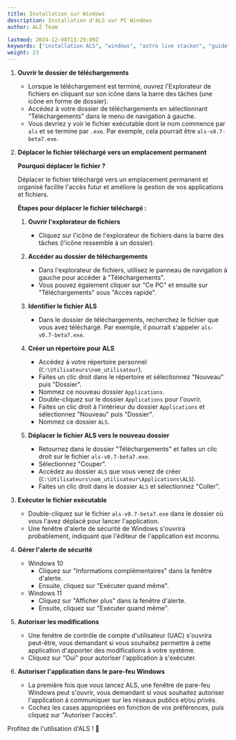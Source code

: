 ```yaml
---
title: Installation sur Windows
description: Installation d'ALS sur PC Windows
author: ALZ Team

lastmod: 2024-12-08T13:29:09Z
keywords: ["installation ALS", "windows", "astro live stacker", "guide"]
weight: 23
---
```


1. **Ouvrir le dossier de téléchargements**
   - Lorsque le téléchargement est terminé, ouvrez l'Explorateur de fichiers en cliquant sur son icône dans la barre 
   des tâches (une icône en forme de dossier).
   - Accédez à votre dossier de téléchargements en sélectionnant "Téléchargements" dans le menu de navigation à gauche.
   - Vous devriez y voir le fichier exécutable dont le nom commence par `als` et se termine par `.exe`. Par exemple, 
   cela pourrait être `als-v0.7-beta7.exe`.

2. **Déplacer le fichier téléchargé vers un emplacement permanent**

   **Pourquoi déplacer le fichier ?**

   Déplacer le fichier téléchargé vers un emplacement permanent et organisé facilite l'accès futur et améliore la 
   gestion de vos applications et fichiers.

   **Étapes pour déplacer le fichier téléchargé :**

   1. **Ouvrir l'explorateur de fichiers**
      - Cliquez sur l'icône de l'explorateur de fichiers dans la barre des tâches (l'icône ressemble à un dossier).

   2. **Accéder au dossier de téléchargements**
      - Dans l'explorateur de fichiers, utilisez le panneau de navigation à gauche pour accéder à "Téléchargements".
      - Vous pouvez également cliquer sur "Ce PC" et ensuite sur "Téléchargements" sous "Accès rapide".

   3. **Identifier le fichier ALS**
      - Dans le dossier de téléchargements, recherchez le fichier que vous avez téléchargé. Par exemple, il pourrait 
      s'appeler `als-v0.7-beta7.exe`.

   4. **Créer un répertoire pour ALS**
      - Accédez à votre répertoire personnel (`C:\Utilisateurs\nom_utilisateur`).
      - Faites un clic droit dans le répertoire et sélectionnez "Nouveau" puis "Dossier".
      - Nommez ce nouveau dossier `Applications`.
      - Double-cliquez sur le dossier `Applications` pour l'ouvrir.
      - Faites un clic droit à l'intérieur du dossier `Applications` et sélectionnez "Nouveau" puis "Dossier".
      - Nommez ce dossier `ALS`.

   5. **Déplacer le fichier ALS vers le nouveau dossier**
      - Retournez dans le dossier "Téléchargements" et faites un clic droit sur le fichier `als-v0.7-beta7.exe`.
      - Sélectionnez "Couper".
      - Accédez au dossier `ALS` que vous venez de créer (`C:\Utilisateurs\nom_utilisateur\Applications\ALS`).
      - Faites un clic droit dans le dossier `ALS` et sélectionnez "Coller".

3. **Exécuter le fichier exécutable**
   - Double-cliquez sur le fichier `als-v0.7-beta7.exe` dans le dossier où vous l'avez déplacé pour lancer l'application.
   - Une fenêtre d'alerte de sécurité de Windows s'ouvrira probablement, indiquant que l'éditeur de l'application est 
   inconnu.

4. **Gérer l'alerte de sécurité**
   - Windows 10
     - Cliquez sur "Informations complémentaires" dans la fenêtre d'alerte.
     - Ensuite, cliquez sur "Exécuter quand même".
   - Windows 11
     - Cliquez sur "Afficher plus" dans la fenêtre d'alerte.
     - Ensuite, cliquez sur "Exécuter quand même".

5. **Autoriser les modifications**
   - Une fenêtre de contrôle de compte d'utilisateur (UAC) s'ouvrira peut-être, vous demandant si vous souhaitez 
   permettre à cette application d'apporter des modifications à votre système.
   - Cliquez sur "Oui" pour autoriser l'application à s'exécuter.

6. **Autoriser l'application dans le pare-feu Windows**
   - La première fois que vous lancez ALS, une fenêtre de pare-feu Windows peut s'ouvrir, vous demandant si vous 
   souhaitez autoriser l'application à communiquer sur les réseaux publics et/ou privés.
   - Cochez les cases appropriées en fonction de vos préférences, puis cliquez sur "Autoriser l'accès".

Profitez de l'utilisation d'ALS ! 🚀
